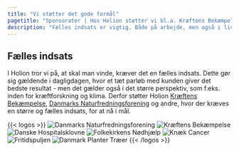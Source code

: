 ```yaml
---
title: "Vi støtter det gode formål"
pagetitle: "Sponsorater | Hos Holion støtter vi bl.a. Kræftens Bekæmpelse"
description: "Fælles indsats er vigtig. Både på arbejde, men også i livet. Derfor støtter vi Kræftens Bekæmpelse og Danmarks Naturfredningsforening."
---
```


## Fælles indsats

I Holion tror vi på, at skal man vinde, kræver det en fælles indsats. Dette gør sig gældende i dagligdagen, hvor et tæt parløb med kunden giver det bedste resultat - men det gælder også i det større perspektiv, som f.eks. inden for kræftforskning og klima. Derfor støtter Holion [Kræftens Bekæmpelse](https://www.cancer.dk/), [Danmarks Naturfredningsforening](https://www.dn.dk/) og andre, hvor der kræves en større og fælles indsats, for at nå i mål.

{{< logos >}}
![Danmarks Naturfredningsforening](/img/Naturdonor2023.jpg)
![Kræftens Bekæmpelse](/img/cancer2022.png) 
![Danske Hospitalsklovne](/img/klovnesponsor2023.png)
![Folkekirkens Nødhjælp](/img/Klimapartner.jpg)
![Knæk Cancer](/img/KnaekCancer2022.jpg)
![Fritidspuljen](/img/fritidspuljen.jpg)
![Danmark Planter Træer](/img/trees.png) 
{{< /logos >}}